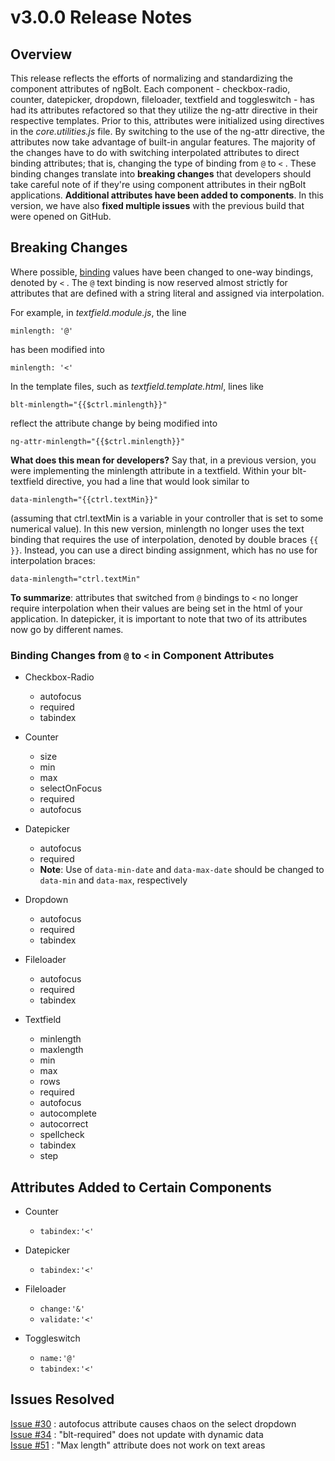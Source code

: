 # v3.0.0 Release Notes  

## Overview  
  
This release reflects the efforts of normalizing and standardizing the component attributes of ngBolt. Each component - checkbox-radio, counter, datepicker, dropdown, fileloader, textfield and toggleswitch - has had its attributes refactored so that they utilize the ng-attr directive in their respective templates. Prior to this, attributes were initialized using directives in the *core.utilities.js* file. By switching to the use of the ng-attr directive, the attributes now take advantage of built-in angular features. The majority of the changes have to do with switching interpolated attributes to direct binding attributes; that is, changing the type of binding from `@` to `<` . These binding changes translate into **breaking changes** that developers should take careful note of if they're using component attributes in their ngBolt applications. **Additional attributes have been added to components**. In this version, we have also **fixed multiple issues** with the previous build that were opened on GitHub.

## Breaking Changes

Where possible, [binding](https://docs.angularjs.org/api/ng/service/$compile#-scope-) values have been changed to one-way bindings, denoted by `<` . The `@` text binding is now reserved almost strictly for attributes that are defined with a string literal and assigned via interpolation.

For example, in *textfield.module.js*, the line   
  
`minlength: '@'`  
  
has been modified into  
  
`minlength: '<'`  

In the template files, such as *textfield.template.html*, lines like  
  
`blt-minlength="{{$ctrl.minlength}}"`  
  
reflect the attribute change by being modified into  
  
`ng-attr-minlength="{{$ctrl.minlength}}"`  

**What does  this mean for developers?** Say that, in a previous version, you were implementing the minlength attribute in a textfield. Within your blt-textfield directive, you had a line that would look similar to   
   
`data-minlength="{{ctrl.textMin}}"`   
   
(assuming that ctrl.textMin is a variable in your controller that is set to some numerical value). In this new version, minlength no longer uses the text binding that requires the use of interpolation, denoted by double braces `{{ }}`. Instead, you can use a direct binding assignment, which has no use for interpolation braces:
 
`data-minlength="ctrl.textMin"`   
  
**To summarize**: attributes that switched from `@` bindings to `<` no longer require interpolation when their values are being set in the html of your application. In datepicker, it is important to note that two of its attributes now go by different names.   

### Binding Changes from `@` to `<` in Component Attributes   
   
* Checkbox-Radio
  * autofocus
  * required
  * tabindex

* Counter 
  * size
  * min
  * max
  * selectOnFocus
  * required
  * autofocus

* Datepicker
  * autofocus
  * required
  * **Note**: Use of `data-min-date` and `data-max-date` should be changed to `data-min` and `data-max`, respectively

* Dropdown
  * autofocus
  * required
  * tabindex

* Fileloader
  * autofocus
  * required
  * tabindex

* Textfield
  * minlength
  * maxlength
  * min
  * max
  * rows
  * required
  * autofocus
  * autocomplete
  * autocorrect
  * spellcheck
  * tabindex
  * step

## Attributes Added to Certain Components 

* Counter
  * `tabindex:'<'`
  
* Datepicker
  * `tabindex:'<'`

* Fileloader
  * `change:'&'`
  * `validate:'<'`

* Toggleswitch
  * `name:'@'`
  * `tabindex:'<'`

## Issues Resolved

[Issue #30](https://github.com/ngbolt/ng-bolt/issues/30) : autofocus attribute causes chaos on the select dropdown  
[Issue #34](https://github.com/ngbolt/ng-bolt/issues/34) : "blt-required" does not update with dynamic data  
[Issue #51](https://github.com/ngbolt/ng-bolt/issues/51) : "Max length" attribute does not work on text areas